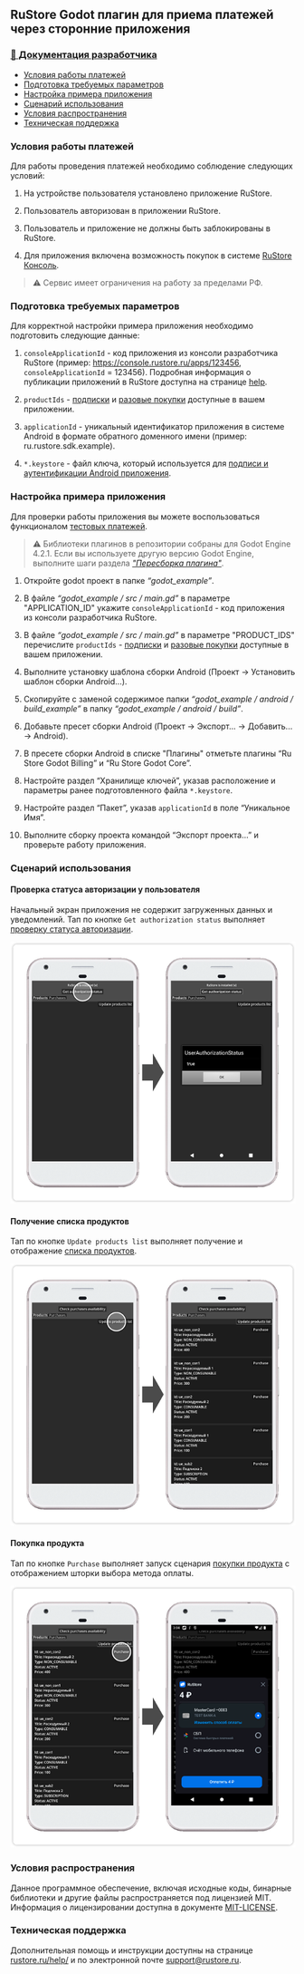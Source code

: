 ## RuStore Godot плагин для приема платежей через сторонние приложения

### [🔗 Документация разработчика][10]

- [Условия работы платежей](#Условия-работы-платежей)
- [Подготовка требуемых параметров](#Подготовка-требуемых-параметров)
- [Настройка примера приложения](#Настройка-примера-приложения)
- [Сценарий использования](#Сценарий-использования)
- [Условия распространения](#Условия-распространения)
- [Техническая поддержка](#Техническая-поддержка)


### Условия работы платежей

Для работы проведения платежей необходимо соблюдение следующих условий:

1. На устройстве пользователя установлено приложение RuStore.

2. Пользователь авторизован в приложении RuStore.

3. Пользователь и приложение не должны быть заблокированы в RuStore.

4. Для приложения включена возможность покупок в системе [RuStore Консоль](https://console.rustore.ru/).

> ⚠️ Сервис имеет ограничения на работу за пределами РФ.


### Подготовка требуемых параметров

Для корректной настройки примера приложения необходимо подготовить следующие данные:

1. `consoleApplicationId` - код приложения из консоли разработчика RuStore (пример: https://console.rustore.ru/apps/123456, `consoleApplicationId` = 123456). Подробная информация о публикации приложений в RuStore доступна на странице [help](https://help.rustore.ru/rustore/for_developers/publishing_and_verifying_apps).

2. `productIds` - [подписки](https://www.rustore.ru/help/developers/monetization/create-app-subscription/) и [разовые покупки](https://www.rustore.ru/help/developers/monetization/create-paid-product-in-application/) доступные в вашем приложении.

3. `applicationId` - уникальный идентификатор приложения в системе Android в формате обратного доменного имени (пример: ru.rustore.sdk.example).

4. `*.keystore` - файл ключа, который используется для [подписи и аутентификации Android приложения](https://www.rustore.ru/help/developers/publishing-and-verifying-apps/app-publication/apk-signature/).


###  Настройка примера приложения

Для проверки работы приложения вы можете воспользоваться функционалом [тестовых платежей](https://www.rustore.ru/help/developers/monetization/sandbox).

> ⚠️ Библиотеки плагинов в репозитории собраны для Godot Engine 4.2.1. Если вы используете другую версию Godot Engine, выполните шаги раздела [_"Пересборка плагина"_](../README.md).

1. Откройте godot проект в папке _“godot_example”_.

2. В файле _“godot_example / src / main.gd”_ в параметре "APPLICATION_ID" укажите `consoleApplicationId` - код приложения из консоли разработчика RuStore.

3. В файле _“godot_example / src / main.gd”_ в параметре "PRODUCT_IDS" перечислите `productIds` - [подписки](https://www.rustore.ru/help/developers/monetization/create-app-subscription/) и [разовые покупки](https://www.rustore.ru/help/developers/monetization/create-paid-product-in-application/) доступные в вашем приложении.

4. Выполните установку шаблона сборки Android (Проект → Установить шаблон сборки Android...).

5. Скопируйте с заменой содержимое папки _“godot_example / android / build_example”_ в папку _“godot_example / android / build”_.

6. Добавьте пресет сборки Android (Проект → Экспорт... → Добавить... → Android).

7. В пресете сборки Android в списке "Плагины" отметьте плагины “Ru Store Godot Billing” и “Ru Store Godot Core”.

8. Настройте раздел “Хранилище ключей”, указав расположение и параметры ранее подготовленного файла `*.keystore`.

9. Настройте раздел “Пакет”, указав `applicationId` в поле “Уникальное Имя”.

10. Выполните сборку проекта командой “Экспорт проекта...” и проверьте работу приложения.


### Сценарий использования

#### Проверка статуса авторизации у пользователя

Начальный экран приложения не содержит загруженных данных и уведомлений. Тап по кнопке `Get authorization status` выполняет [проверку статуса авторизации][20].

![Проверка статуса авторизации](images/10_get_authorization_status.png)


#### Получение списка продуктов

Тап по кнопке `Update products list` выполняет получение и отображение [списка продуктов][30].

![Получение списка продуктов](images/03_update_products_list.png)


#### Покупка продукта

Тап по кнопке `Purchase` выполняет запуск сценария [покупки продукта][40] с отображением шторки выбора метода оплаты.

![Покупка продукта](images/04_purchase.png)


### Условия распространения

Данное программное обеспечение, включая исходные коды, бинарные библиотеки и другие файлы распространяется под лицензией MIT. Информация о лицензировании доступна в документе [MIT-LICENSE](../MIT-LICENSE.txt).


### Техническая поддержка

Дополнительная помощь и инструкции доступны на странице [rustore.ru/help/](https://www.rustore.ru/help/) и по электронной почте [support@rustore.ru](mailto:support@rustore.ru).

[10]: https://www.rustore.ru/help/sdk/payments/godot/8-0-0
[20]: https://www.rustore.ru/help/sdk/payments/godot/8-0-0#getauthorizationstatus
[30]: https://www.rustore.ru/help/sdk/payments/godot/8-0-0#getproducts
[40]: https://www.rustore.ru/help/sdk/payments/godot/8-0-0#purchaseproduct
